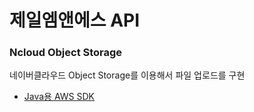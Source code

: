 # 제일엠앤에스 API

### Ncloud Object Storage
네이버클라우드 Object Storage를 이용해서 파일 업로드를 구현

* [Java용 AWS SDK](https://guide.ncloud-docs.com/docs/storage-storage-8-1)